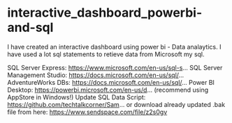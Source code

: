 # interactive_dashboard_powerbi-and-sql
I have created an interactive dashboard using power bi - Data analaytics. I have used a lot sql statements to retieve data from Microsoft my sql.

SQL Server Express: https://www.microsoft.com/en-us/sql-s...
SQL Server Management Studio: https://docs.microsoft.com/en-us/sql/...
AdventureWorks DBs: https://docs.microsoft.com/en-us/sql/...
Power BI Desktop: https://powerbi.microsoft.com/en-us/d... (recommend using AppStore in Windows!)
Update SQL Data Script: https://github.com/techtalkcorner/Sam... or download already updated .bak file from here: https://www.sendspace.com/file/z2s0gv

